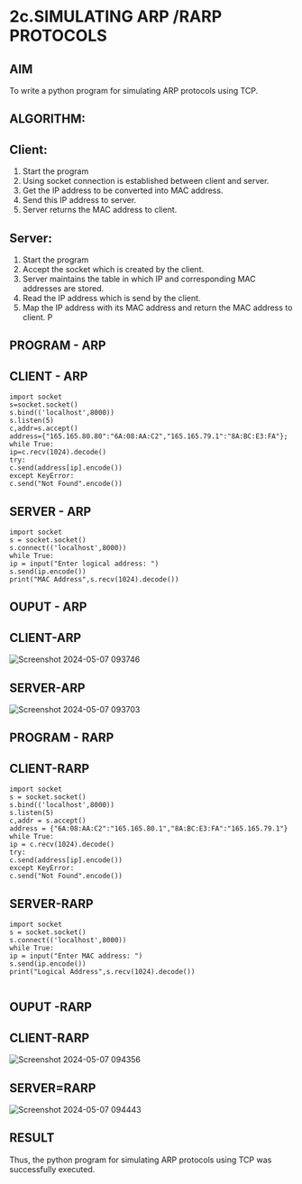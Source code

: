 # 2c.SIMULATING ARP /RARP PROTOCOLS
## AIM
To write a python program for simulating ARP protocols using TCP.
## ALGORITHM:
## Client:
1. Start the program
2. Using socket connection is established between client and server.
3. Get the IP address to be converted into MAC address.
4. Send this IP address to server.
5. Server returns the MAC address to client.
## Server:
1. Start the program
2. Accept the socket which is created by the client.
3. Server maintains the table in which IP and corresponding MAC addresses are
stored.
4. Read the IP address which is send by the client.
5. Map the IP address with its MAC address and return the MAC address to client.
P
## PROGRAM - ARP
## CLIENT - ARP
```
import socket
s=socket.socket()
s.bind(('localhost',8000))
s.listen(5)
c,addr=s.accept()
address={"165.165.80.80":"6A:08:AA:C2","165.165.79.1":"8A:BC:E3:FA"}; while True:
ip=c.recv(1024).decode()
try:
c.send(address[ip].encode())
except KeyError:
c.send("Not Found".encode())
```
## SERVER - ARP
```
import socket
s = socket.socket()
s.connect(('localhost',8000))
while True:
ip = input("Enter logical address: ")
s.send(ip.encode())
print("MAC Address",s.recv(1024).decode())

```
## OUPUT - ARP
## CLIENT-ARP
![Screenshot 2024-05-07 093746](https://github.com/PreethiS647/2c.ARP_RARP_PROTOCOLS/assets/147313372/d8371570-a801-459b-9500-5977c94fd6cf)

## SERVER-ARP
![Screenshot 2024-05-07 093703](https://github.com/PreethiS647/2c.ARP_RARP_PROTOCOLS/assets/147313372/a25934ad-1cf1-4b0c-b35f-2b728a2306f3)


## PROGRAM - RARP
## CLIENT-RARP
```
import socket
s = socket.socket()
s.bind(('localhost',8000))
s.listen(5)
c,addr = s.accept()
address = {"6A:08:AA:C2":"165.165.80.1","8A:BC:E3:FA":"165.165.79.1"}
while True:
ip = c.recv(1024).decode()
try:
c.send(address[ip].encode())
except KeyError:
c.send("Not Found".encode())
```
## SERVER-RARP
```
import socket
s = socket.socket()
s.connect(('localhost',8000))
while True:
ip = input("Enter MAC address: ")
s.send(ip.encode())
print("Logical Address",s.recv(1024).decode())


```
## OUPUT -RARP
## CLIENT-RARP

![Screenshot 2024-05-07 094356](https://github.com/PreethiS647/2c.ARP_RARP_PROTOCOLS/assets/147313372/d88fd283-2bb6-4b60-a6da-4958a7a6d94c)

## SERVER=RARP

![Screenshot 2024-05-07 094443](https://github.com/PreethiS647/2c.ARP_RARP_PROTOCOLS/assets/147313372/e7c51d5b-870d-411a-bae4-15dfa45a27af)

## RESULT
Thus, the python program for simulating ARP protocols using TCP was successfully 
executed.
